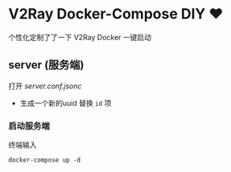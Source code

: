 # V2Ray Docker-Compose DIY ❤
个性化定制了了一下 V2Ray Docker 一键启动

## server (服务端)
打开 *server.conf.jsonc* 
- 生成一个新的uuid 替换 `id` 项

### 启动服务端
终端输入
```shell
docker-compose up -d 
```
